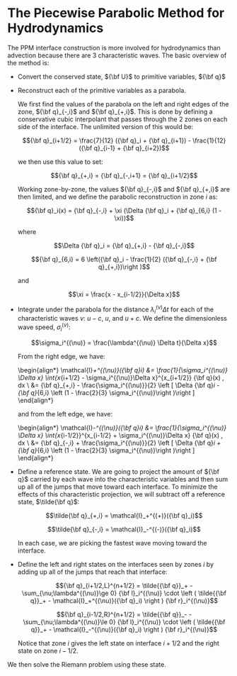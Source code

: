 # The Piecewise Parabolic Method for Hydrodynamics


The PPM interface construction is more involved for hydrodynamics than advection
because there are 3 characteristic waves.  The basic overview of the method is:

* Convert the conserved state, ${\bf U}$ to primitive variables, ${\bf q}$

* Reconstruct each of the primitive variables as a parabola.

  We first find the values of the parabola on the left and right edges of the zone,
  ${\bf q}_{-,i}$ and ${\bf q}_{+,i}$.  This is done by defining a conservative
  cubic interpolant that passes through the 2 zones on each side of the interface.
  The unlimited version of this would be:

  $${\bf q}_{i+1/2} = \frac{7}{12} ({\bf q}_i + {\bf q}_{i+1}) - \frac{1}{12} ({\bf q}_{i-1} + {\bf q}_{i+2})$$

  we then use this value to set:

  $${\bf q}_{+,i} = {\bf q}_{-,i+1} = {\bf q}_{i+1/2}$$

  Working zone-by-zone, the values ${\bf q}_{-,i}$ and ${\bf q}_{+,i}$
  are then limited, and we define the parabolic reconstruction in zone
  $i$ as:

  $${\bf q}_i(x) = {\bf q}_{-,i} + \xi (\Delta {\bf q}_i + {\bf q}_{6,i} (1 - \xi))$$

  where

  $$\Delta {\bf q}_i = {\bf q}_{+,i} - {\bf q}_{-,i}$$

  $${\bf q}_{6,i} = 6 \left({\bf q}_i - \frac{1}{2} ({\bf q}_{-,i} + {\bf q}_{+,i})\right )$$

  and

  $$\xi = \frac{x - x_{i-1/2}}{\Delta x}$$

* Integrate under the parabola for the distance $\lambda^{(\nu)}_i \Delta t$ for each of the
  characteristic waves $\nu$: $u-c$, $u$, and $u+c$.  We define the dimensionless wave speed, $\sigma_i^{(\nu)}$:

  $$\sigma_i^{(\nu)} = \frac{\lambda^{(\nu)} \Delta t}{\Delta x}$$

  From the right edge, we have:

  \begin{align*}
  \mathcal{I}_+^{(\nu)}({\bf q}_i) &=
      \frac{1}{\sigma_i^{(\nu)} \Delta x} \int_{x_{i+1/2} - \sigma_i^{(\nu)}\Delta x}^{x_{i+1/2}} {\bf q}(x) \, dx \\
      &= {\bf q}_{+,i} - \frac{\sigma_i^{(\nu)}}{2} \left [ \Delta {\bf q}_i - {\bf q}_{6,i} \left (1 - \frac{2}{3} \sigma_i^{(\nu)}\right )\right ]
  \end{align*}

  and from the left edge, we have:

  \begin{align*}
  \mathcal{I}_-^{(\nu)}({\bf q}_i) &=
      \frac{1}{\sigma_i^{(\nu)} \Delta x} \int_{x_{i-1/2}}^{x_{i-1/2} + \sigma_i^{(\nu)}\Delta x} {\bf q}(x) \, dx \\
      &= {\bf q}_{-,i} + \frac{\sigma_i^{(\nu)}}{2} \left [ \Delta {\bf q}_i + {\bf q}_{6,i} \left (1 - \frac{2}{3} \sigma_i^{(\nu)}\right )\right ]
  \end{align*}

* Define a reference state.  We are going to project the amount of
  ${\bf q}$ carried by each wave into the characteristic variables and
  then sum up all of the jumps that move toward each interface.  To
  minimize the effects of this characteristic projection, we will
  subtract off a reference state, $\tilde{\bf q}$:

  $$\tilde{\bf q}_{+,i} = \mathcal{I}_+^{(+)}({\bf q}_i)$$

  $$\tilde{\bf q}_{-,i} = \mathcal{I}_-^{(-)}({\bf q}_i)$$

  In each case, we are picking the fastest wave moving toward the interface.

* Define the left and right states on the interfaces seen by zones $i$ by
  adding up all of the jumps that reach that interface:

  $${\bf q}_{i+1/2,L}^{n+1/2} = \tilde{{\bf q}}_+ -
   \sum_{\nu;\lambda^{(\nu)}\ge 0} {\bf l}_i^{(\nu)} \cdot \left (
        \tilde{{\bf q}}_+ - \mathcal{I}_+^{(\nu)}({\bf q}_i)
       \right ) {\bf r}_i^{(\nu)}$$

  $${\bf q}_{i-1/2,R}^{n+1/2} = \tilde{{\bf q}}_- -
   \sum_{\nu;\lambda^{(\nu)}\le 0} {\bf l}_i^{(\nu)} \cdot \left (
        \tilde{{\bf q}}_+ - \mathcal{I}_-^{(\nu)}({\bf q}_i)
       \right ) {\bf r}_i^{(\nu)}$$

  Notice that zone $i$ gives the left state on interface $i+1/2$ and the
  right state on zone $i-1/2$.

We then solve the Riemann problem using these state.
